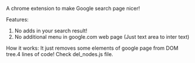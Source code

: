 A chrome extension to make Google search page nicer!

Features:
   1) No adds in your search result!
   2) No additional menu in google.com web page (Just text area to inter text)


How it works:
  It just removes some elements of google page from DOM tree.4 lines of code! Check del_nodes.js file.
  
  
  
